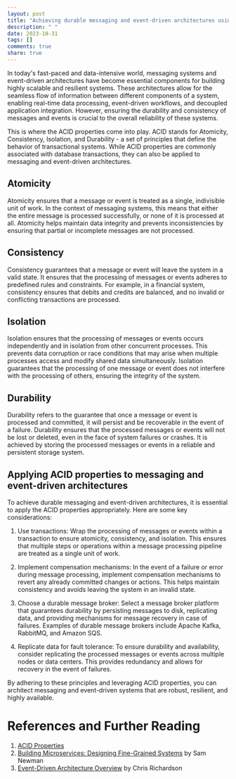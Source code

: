```yaml
---
layout: post
title: "Achieving durable messaging and event-driven architectures using ACID properties"
description: " "
date: 2023-10-31
tags: []
comments: true
share: true
---
```


In today's fast-paced and data-intensive world, messaging systems and event-driven architectures have become essential components for building highly scalable and resilient systems. These architectures allow for the seamless flow of information between different components of a system, enabling real-time data processing, event-driven workflows, and decoupled application integration. However, ensuring the durability and consistency of messages and events is crucial to the overall reliability of these systems.

This is where the ACID properties come into play. ACID stands for Atomicity, Consistency, Isolation, and Durability - a set of principles that define the behavior of transactional systems. While ACID properties are commonly associated with database transactions, they can also be applied to messaging and event-driven architectures.

## Atomicity

Atomicity ensures that a message or event is treated as a single, indivisible unit of work. In the context of messaging systems, this means that either the entire message is processed successfully, or none of it is processed at all. Atomicity helps maintain data integrity and prevents inconsistencies by ensuring that partial or incomplete messages are not processed.

## Consistency

Consistency guarantees that a message or event will leave the system in a valid state. It ensures that the processing of messages or events adheres to predefined rules and constraints. For example, in a financial system, consistency ensures that debits and credits are balanced, and no invalid or conflicting transactions are processed.

## Isolation

Isolation ensures that the processing of messages or events occurs independently and in isolation from other concurrent processes. This prevents data corruption or race conditions that may arise when multiple processes access and modify shared data simultaneously. Isolation guarantees that the processing of one message or event does not interfere with the processing of others, ensuring the integrity of the system.

## Durability

Durability refers to the guarantee that once a message or event is processed and committed, it will persist and be recoverable in the event of a failure. Durability ensures that the processed messages or events will not be lost or deleted, even in the face of system failures or crashes. It is achieved by storing the processed messages or events in a reliable and persistent storage system.

## Applying ACID properties to messaging and event-driven architectures

To achieve durable messaging and event-driven architectures, it is essential to apply the ACID properties appropriately. Here are some key considerations:

1. Use transactions: Wrap the processing of messages or events within a transaction to ensure atomicity, consistency, and isolation. This ensures that multiple steps or operations within a message processing pipeline are treated as a single unit of work.

2. Implement compensation mechanisms: In the event of a failure or error during message processing, implement compensation mechanisms to revert any already committed changes or actions. This helps maintain consistency and avoids leaving the system in an invalid state.

3. Choose a durable message broker: Select a message broker platform that guarantees durability by persisting messages to disk, replicating data, and providing mechanisms for message recovery in case of failures. Examples of durable message brokers include Apache Kafka, RabbitMQ, and Amazon SQS.

4. Replicate data for fault tolerance: To ensure durability and availability, consider replicating the processed messages or events across multiple nodes or data centers. This provides redundancy and allows for recovery in the event of failures.

By adhering to these principles and leveraging ACID properties, you can architect messaging and event-driven systems that are robust, resilient, and highly available.

# References and Further Reading

1. [ACID Properties](https://en.wikipedia.org/wiki/ACID)
2. [Building Microservices: Designing Fine-Grained Systems](https://www.oreilly.com/library/view/building-microservices-designing/9781491950333/) by Sam Newman
3. [Event-Driven Architecture Overview](https://microservices.io/patterns/data/event-driven-architecture.html) by Chris Richardson